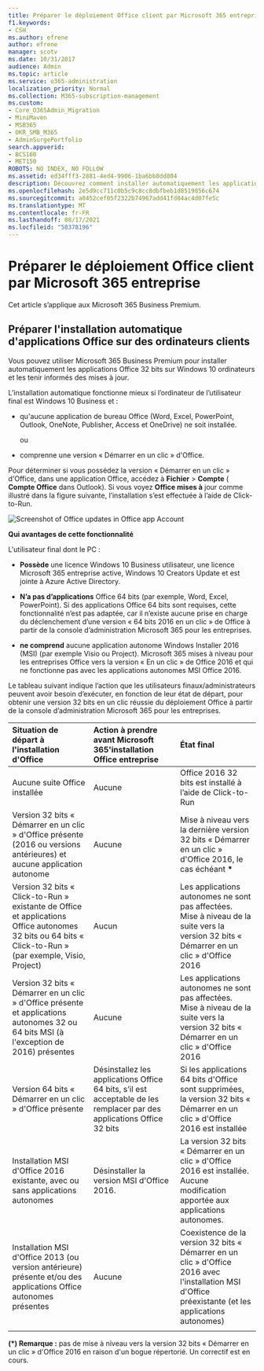 ```yaml
---
title: Préparer le déploiement Office client par Microsoft 365 entreprise
f1.keywords:
- CSH
ms.author: efrene
author: efrene
manager: scotv
ms.date: 10/31/2017
audience: Admin
ms.topic: article
ms.service: o365-administration
localization_priority: Normal
ms.collection: M365-subscription-management
ms.custom:
- Core_O365Admin_Migration
- MiniMaven
- MSB365
- OKR_SMB_M365
- AdminSurgePortfolio
search.appverid:
- BCS160
- MET150
ROBOTS: NO INDEX, NO FOLLOW
ms.assetid: ed34fff3-2881-4ed4-9906-1ba6bb8dd804
description: Découvrez comment installer automatiquement les applications Office 32 bits sur Windows 10 ordinateurs et les maintenir à jour.
ms.openlocfilehash: 2e5d9cc711c0b5c9c8cc8dbfbeb1d8519856c674
ms.sourcegitcommit: a0452cef05f2322b74967add41fd84ac4d07fe5c
ms.translationtype: MT
ms.contentlocale: fr-FR
ms.lasthandoff: 08/17/2021
ms.locfileid: "58378196"
---
```

# <a name="prepare-for-office-client-deployment-by-microsoft-365-for-business"></a>Préparer le déploiement Office client par Microsoft 365 entreprise

Cet article s’applique aux Microsoft 365 Business Premium.

## <a name="prepare-to-automatically-install-office-apps-to-client-computers"></a>Préparer l'installation automatique d'applications Office sur des ordinateurs clients

Vous pouvez utiliser Microsoft 365 Business Premium pour installer automatiquement les applications Office 32 bits sur Windows 10 ordinateurs et les tenir informés des mises à jour.
  
L’installation automatique fonctionne mieux si l’ordinateur de l’utilisateur final est Windows 10 Business et :
  
- qu'aucune application de bureau Office (Word, Excel, PowerPoint, Outlook, OneNote, Publisher, Access et OneDrive) ne soit installée.
    
    ou
    
- comprenne une version « Démarrer en un clic » d'Office.
    
Pour déterminer si vous possédez la version « Démarrer en un clic » d'Office, dans une application Office, accédez à **Fichier** \> **Compte** ( **Compte Office** dans Outlook). Si vous voyez **Office mises à** jour comme illustré dans la figure suivante, l’installation s’est effectuée à l’aide de Click-to-Run. 
  
![Screenshot of Office updates in Office app Account](../../media/e3439380-fa43-4ed6-ae5d-64851c297df5.png)
  
 **Qui avantages de cette fonctionnalité**
  
L'utilisateur final dont le PC :
  
- **Possède** une licence Windows 10 Business utilisateur, une licence Microsoft 365 entreprise active, Windows 10 Creators Update et est jointe à Azure Active Directory. 
    
- **N’a pas d’applications** Office 64 bits (par exemple, Word, Excel, PowerPoint). Si des applications Office 64 bits sont requises, cette fonctionnalité n’est pas adaptée, car il n’existe aucune prise en charge du déclenchement d’une version « 64 bits 2016 en un clic » de Office à partir de la console d’administration Microsoft 365 pour les entreprises. 
    
- **ne comprend** aucune application autonome Windows Installer 2016 (MSI) (par exemple Visio ou Project). Microsoft 365 mises à niveau pour les entreprises Office vers la version « En un clic » de Office 2016 et qui ne fonctionne pas avec les applications autonomes MSI Office 2016. 
    
Le tableau suivant indique l’action que les utilisateurs finaux/administrateurs peuvent avoir besoin d’exécuter, en fonction de leur état de départ, pour obtenir une version 32 bits en un clic réussie du déploiement Office à partir de la console d’administration Microsoft 365 pour les entreprises.<br/>


|Situation de départ à l'installation d'Office|Action à prendre avant Microsoft 365'installation Office entreprise|État final|
|:-----|:-----|:-----|
|Aucune suite Office installée  <br/> |Aucune  <br/> |Office 2016 32 bits est installé à l’aide de Click-to-Run  <br/> |
|Version 32 bits « Démarrer en un clic » d'Office présente (2016 ou versions antérieures) et aucune application autonome  <br/> |Aucune  <br/> |Mise à niveau vers la dernière version 32 bits « Démarrer en un clic » d'Office 2016, le cas échéant **\*** <br/> |
|Version 32 bits « Click-to-Run » existante de Office et applications Office autonomes 32 bits ou 64 bits « Click-to-Run » (par exemple, Visio, Project)  <br/> |Aucun  <br/> |Les applications autonomes ne sont pas affectées. Mise à niveau de la suite vers la version 32 bits « Démarrer en un clic » d'Office 2016  <br/> |
|Version 32 bits « Démarrer en un clic » d'Office présente et applications autonomes 32 ou 64 bits MSI (à l'exception de 2016) présentes  <br/> |Aucune  <br/> |Les applications autonomes ne sont pas affectées. Mise à niveau de la suite vers la version 32 bits « Démarrer en un clic » d'Office 2016  <br/> |
|Version 64 bits « Démarrer en un clic » d'Office présente  <br/> |Désinstallez les applications Office 64 bits, s’il est acceptable de les remplacer par des applications Office 32 bits  <br/> |Si les applications 64 bits d'Office sont supprimées, la version 32 bits « Démarrer en un clic » d'Office 2016 est installée  <br/> |
|Installation MSI d'Office 2016 existante, avec ou sans applications autonomes  <br/> |Désinstaller la version MSI d'Office 2016.  <br/> |La version 32 bits « Démarrer en un clic » d'Office 2016 est installée. Aucune modification apportée aux applications autonomes.  <br/> |
|Installation MSI d'Office 2013 (ou version antérieure) présente et/ou des applications Office autonomes présentes  <br/> |Aucune  <br/> |Coexistence de la version 32 bits « Démarrer en un clic » d'Office 2016 avec l'installation MSI d'Office préexistante (et les applications autonomes)  <br/> |
||||
   
 **(\*) Remarque :** pas de mise à niveau vers la version 32 bits « Démarrer en un clic » d'Office 2016 en raison d'un bogue répertorié. Un correctif est en cours. 
  
